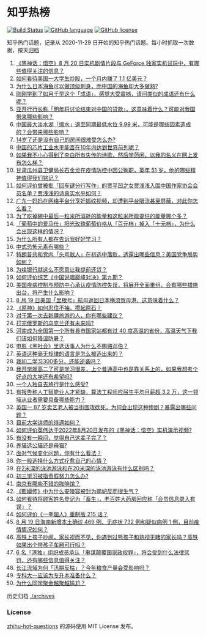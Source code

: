 # 知乎热榜
[![Build Status](https://github.com/ToWeLong/zhihu-hot-questions/workflows/CI/badge.svg)](https://github.com/ToWeLong/zhihu-hot-questions/actions)
[![GitHub language](https://img.shields.io/badge/language-golang-orange.svg)](https://golang.org/)
[![GitHub license](https://img.shields.io/github/license/ToWeLong/zhihu-hot-questions)](https://github.com/ToWeLong/zhihu-hot-questions/blob/main/LICENSE)

知乎热门话题，记录从 2020-11-29 日开始的知乎热门话题。每小时抓取一次数据，按天[归档](./archives)

<!-- BEGIN -->

1. [《黑神话：悟空》8 月 20 日实机剧情片段与 GeForce 独家实机试玩中，有哪些值得关注的信息？](https://www.zhihu.com/question/549196095)
1. [如何看待美国一大学生炒股，一个月内赚了 1.1 亿美元？](https://www.zhihu.com/question/549069715)
1. [为什么日本海鱼可以做顶级刺身，而中国的海鱼却大多做熟?](https://www.zhihu.com/question/548875804)
1. [刚刚学到了如月千早这个「成语」，感觉大受震撼，请问类似的成语还有什么呢？](https://www.zhihu.com/question/548778171)
1. [亚开行行长称「明年将讨论结束对中国的贷款」，这意味着什么？可能对我国带来哪些影响？](https://www.zhihu.com/question/549116732)
1. [中国最大淡水湖「缩水」退至同期最低水位 9.99 米，可能是哪些因素造成的？会带来哪些影响？](https://www.zhihu.com/question/549183665)
1. [14岁了还是没有自己的房间很难受怎么办?](https://www.zhihu.com/question/539432920)
1. [中国的芯片工业水平能否在10年内达到世界前列呢？](https://www.zhihu.com/question/543811431)
1. [如果我不小心得到了李白所有失传的诗歌，然后学范闲，以我的名义在网上发布怎么样？](https://www.zhihu.com/question/548148644)
1. [甘肃瓜州县卫健局长石金龙在疫情防控中因公殉职，英年 51 岁，他的哪些精神值得我们铭记？](https://www.zhihu.com/question/549193059)
1. [如何评价曾被批「回车键分行写作」的贾平凹之女贾浅浅入围中国作家协会会员名单？贾浅浅的诗真实水平如何？](https://www.zhihu.com/question/548935730)
1. [广东一妈妈在网络平台分享妊娠纹视频，却遭到平台限流甚至屏蔽，对此你怎么看？](https://www.zhihu.com/question/548942800)
1. [为了吃掉碗中最后一粒米所消耗的能量和这粒米所能提供的能量哪个多？](https://www.zhihu.com/question/329670270)
1. [「葡萄中的爱马仕」阳光玫瑰葡萄价格从「百元档」掉入「十元档」，为什么会出现这样的情况？](https://www.zhihu.com/question/549207620)
1. [为什么所有人都在告诉我好好学习？](https://www.zhihu.com/question/459911403)
1. [中式恐怖元素有哪些？](https://www.zhihu.com/question/401235094)
1. [特朗普共和党内「头号敌人」在初选中落败，透露出哪些信息？美国党争局势如何？](https://www.zhihu.com/question/548986699)
1. [为啥银行就这么不愿意让我提前还贷？](https://www.zhihu.com/question/548762567)
1. [如何评价综艺《中国说唱巅峰对决》第九期？](https://www.zhihu.com/question/549210525)
1. [美国疾病控制与预防中心承认疫情防控失误，将展开全面重组，会有哪些措施出台，将产生什么影响？](https://www.zhihu.com/question/549102295)
1. [8 月 19 日美国「里根号」航母返回日本横须贺母港，这意味着什么？](https://www.zhihu.com/question/549066791)
1. [《原神》如何忍住不抽，攒起原石？](https://www.zhihu.com/question/548977042)
1. [对于第一次去新疆旅游的人，你有哪些建议？](https://www.zhihu.com/question/535528786)
1. [打完俄罗斯的乌克兰还有未来吗?](https://www.zhihu.com/question/547578221)
1. [河南成为全国第一个所有县市国家站都有过 40 度高温的省份，高温天气下我们该如何降温防暑？](https://www.zhihu.com/question/549170429)
1. [电影《黑社会》里选话事人为什么不贿赂邓伯？](https://www.zhihu.com/question/544806310)
1. [英语这种毫无规律的语言是怎么被造出来的？](https://www.zhihu.com/question/523005869)
1. [我初二学习300多分，还能逆袭吗？](https://www.zhihu.com/question/549226541)
1. [我开学就高二了可是学习很差，上个普通高中也是靠关系上的，如果我想考个好点的大学还有希望吗?](https://www.zhihu.com/question/549178339)
1. [一个人独自去旅行是什么感受?](https://www.zhihu.com/question/349215851)
1. [有报告称人工智能业人才紧缺，算法工程师应届生平均月薪超 3.2 万，这一领域从业者需要具备哪些能力？](https://www.zhihu.com/question/549057469)
1. [英国一 87 岁卖艺老人被当街围攻砍死，为何会出现这种惨剧？暴露出哪些问题？](https://www.zhihu.com/question/549035123)
1. [目前大学讲师的待遇如何？](https://www.zhihu.com/question/495127497)
1. [如何评价英伟达于2022年8月20日发布的《黑神话：悟空》实机演示视频?](https://www.zhihu.com/question/549201009)
1. [有没有一瞬间，觉得自己这辈子完了？](https://www.zhihu.com/question/270287048)
1. [养猫选公猫还是母猫?](https://www.zhihu.com/question/548506442)
1. [面对气候变化问题，你有什么看法？](https://www.zhihu.com/question/472727345)
1. [你一般选择什么方式疗愈自己的心情？](https://www.zhihu.com/question/547105379)
1. [在2米深的泳池游泳和在20米深的泳池游泳有什么区别吗？](https://www.zhihu.com/question/393242825)
1. [初三学习被指责假努力怎么办?](https://www.zhihu.com/question/548926457)
1. [南京有哪些不错的咖啡馆？](https://www.zhihu.com/question/20487943)
1. [《甄嬛传》中为什么安陵容被封为鹂妃反而很生气？](https://www.zhihu.com/question/294012988)
1. [如何看待将顾客姓名登记为「畜生」，老百姓大药房回应称「会员信息录入有误」？](https://www.zhihu.com/question/548919828)
1. [如何评价《一拳超人》重制版 215 话？](https://www.zhihu.com/question/548934789)
1. [8 月 19 日海南新增本土确诊 469 例、无症状 732 例和疑似病例 1 例，目前疫情情况如何？](https://www.zhihu.com/question/549185896)
1. [高铁上孩子吵闹，家长视而不见，你遇到过熊孩子和熟视无睹的家长吗？高铁如果出个带孩子车厢可行吗？](https://www.zhihu.com/question/549079003)
1. [6 名「港独」组织成员承认「串谋颠覆国家政权罪」，将会受到什么法律惩罚，还有哪些信息值得关注？](https://www.zhihu.com/question/549215381)
1. [长江流域为何「汛期反枯」？今年粮食产量会受影响吗？](https://www.zhihu.com/question/549184360)
1. [专科大一应该为专升本准备什么？](https://www.zhihu.com/question/489662764)
1. [为什么同学聚会越聚越尴尬？](https://www.zhihu.com/question/20036820)

<!-- END -->

历史归档 [./archives](./archives)


### License
[zhihu-hot-questions](https://github.com/towelong/zhihu-hot-questions) 的源码使用 MIT License 发布。